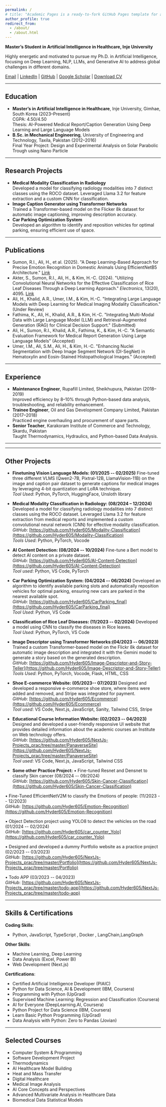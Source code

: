 ```yaml
---
permalink: /
# title: "Academic Pages is a ready-to-fork GitHub Pages template for academic personal websites"
author_profile: true
redirect_from: 
  - /about/
  - /about.html
---
```



**Master’s Student in Artificial Intelligence in Healthcare, Inje University**

Highly energetic and motivated to pursue my Ph.D. in Artificial Intelligence, focusing on Deep Learning, NLP, LLMs, and Generative AI to address global challenges in different domains.

[Email](mailto:Haiderali605@hotmail.com) | [LinkedIn](https://www.linkedin.com/in/haider-ali605) | [GitHub](https://github.com/Hyder605) | [Google Scholar](https://scholar.google.com/citations?user=BUQ9ChkAAAAJ&hl=en&authuser=1) | [Download CV](/files/Haider_Cv.pdf)

---

## Education

- **Master’s in Artificial Intelligence in Healthcare**, Inje University, Gimhae, South Korea (2023–Present)  
  CGPA: 4.50/4.50  
  Thesis: AI-Powered Medical Report/Caption Generation Using Deep Learning and Large Language Models
- **B.Sc. in Mechanical Engineering**, University of Engineering and Technology, Taxila, Pakistan (2012–2016)  
  Final Year Project: Design and Experimental Analysis on Solar Parabolic Trough using Nano Particle

---

## Research Projects

- **Medical Modality Classification in Radiology**  
  Developed a model for classifying radiology modalities into 7 distinct classes using the ROCO dataset. Leveraged Llama 3.2 for feature extraction and a custom CNN for classification.
- **Image Caption Generator using Transformer Networks**  
  Trained a Transformer-based model on the Flicker 8k dataset for automatic image captioning, improving description accuracy.
- **Car Parking Optimization System**  
  Developed an algorithm to identify and reposition vehicles for optimal parking, ensuring efficient use of space.

---

## Publications

- Sumon, R.I., Ali, H., et al. (2025). "A Deep Learning-Based Approach for Precise Emotion Recognition in Domestic Animals Using EfficientNetB5 Architecture." [Link](#)
- Akter, S., Sumon, R.I., Ali, H., & Kim, H.-C. (2024). "Utilizing Convolutional Neural Networks for the Effective Classification of Rice Leaf Diseases Through a Deep Learning Approach." *Electronics*, 13(20), 4095. [Link](#)
- Ali, H., Khalid, A.R., Umer, I.M., & Kim, H.-C. "Integrating Large Language Models with Deep Learning for Medical Imaging Modality Classification." (Under Review)
- Fathima, K., Ali, H., Khalid, A.R., & Kim, H.-C. "Integrating Multi-Modal Data with Large Language Model (LLM) and Retrieval-Augmented Generation (RAG) for Clinical Decision Support." (Submitted)
- Ali, H., Sumon, R.I., Khalid, A.R., Fathima, K., & Kim, H.-C. "A Semantic Evaluation Framework for Medical Report Generation Using Large Language Models" (Accepted)
- Umer, I.M., Ali, S.M., Ali, H., & Kim, H.-C. "Enhancing Nuclei Segmentation with Deep Image Segment Network (DI-SegNet) in Hematoxylin and Eosin-Stained Histopathological Images." (Accepted)

---

## Experience

- **Maintenance Engineer**, Rupafill Limited, Sheikhupura, Pakistan (2018–2019)  
  Improved efficiency by 8–10% through Python-based data analysis, troubleshooting, and reliability enhancement.
- **Trainee Engineer**, Oil and Gas Development Company Limited, Pakistan (2017–2018)  
  Practiced engine overhauling and procurement of spare parts.
- **Senior Teacher**, Karakoram Institute of Commerce and Technology, Skardu, Pakistan  
  Taught Thermodynamics, Hydraulics, and Python-based Data Analysis.

---
---

## Other Projects

- **Finetuning Vision Language Models: (01/2025 -- 02/2025)**
Fine-tuned three different VLMS (Qwen2-7B, Pixtral-12B, LlamaVision-11B) on the image and caption pair dataset to generate captions for medical images by leveraging 4-bit quantization and LoRA technique.<br>
*Tool Used*: Python, PyTorch, HuggingFace, Unsloth library

- **Medical Modality Classification in Radiology: (08/2024 – 12/2024)**
Developed a model for classifying radiology modalities into 7 distinct classes using the ROCO dataset. Leveraged Llama 3.2 for feature extraction from medical reports and implemented a custom convolutional neural network (CNN) for effective modality classification.<br>
*GitHub*: [https://github.com/Hyder605/Modality-Classification](https://github.com/Hyder605/Modality-Classification)<br>
*Tools Used*: Python, PyTorch, Vocode

- **AI Content Detection: (08/2024 -- 10/2024)**
Fine-tune a Bert model to detect AI content on a private dataset.<br>
*GitHub*: [https://github.com/Hyder605/AI-Content-Detection](https://github.com/Hyder605/AI-Content-Detection)<br>
*Tool used*: Python, VS Code, PyTorch 

- **Car Parking Optimization System: (04/2024 -- 06/2024)**
Developed an algorithm to identify available parking slots and automatically reposition vehicles for optimal parking, ensuring new cars are parked in the nearest available spot.<br>
*GitHub*: [https://github.com/Hyder605/CarParking_final](https://github.com/Hyder605/CarParking_final)<br>
*Tool Used*: Python, VS Code

- **Classification of Rice Leaf Diseases: (11/2023 -- 02/2024)**
Developed a model using CNN to classify the diseases in Rice leaves.<br>
*Tool Used*: Python, PyTorch, VS Code

- **Image Descriptor using Transformer Networks:(04/2023 -- 06/2023)**
Trained a custom Transformer-based model on the Flickr 8k dataset for automatic image description and integrated it with the Gemini model to generate a story based on the generated description.<br>
*GitHub*: [https://github.com/Hyder605/Image-Descriptor-and-Story-Teller](https://github.com/Hyder605/Image-Descriptor-and-Story-Teller)<br>
*Tools Used*: Python, PyTorch, Vocode, Flask, HTML, CSS


- **Shoe E-commerce Website: (05/2023-- 07/2023)**
Designed and developed a responsive e-commerce shoe store, where items were added and removed, and Stripe was integrated for payment.<br>
*GitHub*: [https://github.com/Hyder605/Ecommerce](https://github.com/Hyder605/Ecommerce)<br>
*Tool used*: VS Code, Next.js, JavaScript, Sanity, Tailwind CSS, Stripe 


- **Educational Course Information Website: (02/2023 -- 04/2023)**
Designed and developed a user-friendly responsive UI website that provides detailed information about the academic courses an Institute on Web technology offers.<br>
*GitHub*: [https://github.com/Hyder605/NextJs-Projects_prac/tree/master/PanaverseSite](https://github.com/Hyder605/NextJs-Projects_prac/tree/master/PanaverseSite)<br>
*Tool used*:  VS Code, Next.js, JavaScript, Tailwind CSS


- **Some other Practice Project:**
•	Fine-tuned Resnet and Densnet to classify Skin cancer (08/2024 -- 09/2024)<br>
*GitHub*: [https://github.com/Hyder605/Skin-Cancer-Classification](https://github.com/Hyder605/Skin-Cancer-Classification)<br>

•	Fine-Tuned EfficientNetV2M to classify the Emotions of people: (11/2023 -- 12/2023)<br>
*GitHub*: [https://github.com/Hyder605/Emotion-Recognition](https://github.com/Hyder605/Emotion-Recognition)<br>

•	Object Detection project using YOLO8 to detect the vehicles on the road (01/2024 -- 02/2024)<br>
*GitHub*: [https://github.com/Hyder605/car_counter_Yolo](https://github.com/Hyder605/car_counter_Yolo)<br>

•	Designed and developed a dummy Portfolio website as a practice project (02/2023 -- 03/2023)<br>
*GitHub*: [https://github.com/Hyder605/NextJs-Projects_prac/tree/master/Portfolio](https://github.com/Hyder605/NextJs-Projects_prac/tree/master/Portfolio)<br>

•	Todo APP (03/2023 -- 04/2023)<br>
*GitHub*: [https://github.com/Hyder605/NextJs-Projects_prac/tree/master/todo-app](https://github.com/Hyder605/NextJs-Projects_prac/tree/master/todo-app)<br>

---

## Skills & Certifications

**Coding Skills**:
- Python, JavaScript, TypeScript , Docker , LangChain,LangGraph

**Other Skills**:
- Machine Learning, Deep Learning
- Data Analysis (Excel, Power BI)
- Web Development (Next.js)

**Certifications**:
- Certified Artificial Intelligence Developer (PIAIC)
- Python for Data Science, AI & Development (IBM, Coursera)
- Programming with Python (UpGrad)
- Supervised Machine Learning: Regression and Classification (Coursera)
- AI for Everyone (DeepLearning.AI, Coursera)
- Python Project for Data Science (IBM, Coursera)
- Learn Basic Python Programming (UpGrad)
- Data Analysis with Python: Zero to Pandas (Jovian)

---

## Selected Courses

- Computer System & Programming
- Software Development Project
- Thermodynamics
- AI Healthcare Model Building
- Heat and Mass Transfer
- Digital Healthcare
- Medical Image Analysis
- AI Core Concepts and Perspectives
- Advanced Multivariate Analysis in Healthcare Data
- Biomedical Data Statistical Models